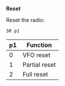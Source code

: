 __Reset__

Reset the radio:

	SR p1

| p1  | Function |
| --- | --- |
| 0 | VFO reset     |
| 1 | Partial reset |
| 2 | Full reset    |
